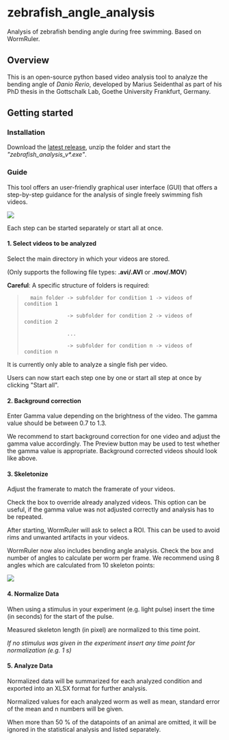 # zebrafish_angle_analysis
Analysis of zebrafish bending angle during free swimming. Based on WormRuler.
## Overview 
This is an open-source python based video analysis tool to analyze the bending angle of _Danio Rerio_, developed by Marius Seidenthal as part of his PhD thesis in the Gottschalk Lab, Goethe University Frankfurt, Germany.

## Getting started

### Installation

Download the [latest release](https://github.com/dvettkoe/wormruler/releases/tag/v1.3.0), unzip the folder and start the _"zebrafish_analysis_v*.exe"_.

### Guide

This tool offers an user-friendly graphical user interface (GUI) that offers a step-by-step guidance for the analysis of single freely swimming fish videos.

![](https://i.imgur.com/VjMOw95.gif)

Each step can be started separately or start all at once.

#### 1. Select videos to be analyzed
Select the main directory in which your videos are stored.

(Only supports the following file types: **.avi/.AVI** or **.mov/.MOV**)

**Careful**: A specific structure of folders is required:

>	    main folder -> subfolder for condition 1 -> videos of condition 1
>	
>                   -> subfolder for condition 2 -> videos of condition 2
>				        	
>                   ...
>					        
>                   -> subfolder for condition n -> videos of condition n 
>					        
It is currently only able to analyze a single fish per video.

Users can now start each step one by one or start all step at once by clicking "Start all".

#### 2. Background correction
Enter Gamma value depending on the brightness of the video. The gamma value should be between 0.7 to 1.3.

We recommend to start background correction for one video and adjust the gamma value accordingly. The Preview button may be used to test whether the gamma value is appropriate. Background corrected videos should look like above.

#### 3. Skeletonize
Adjust the framerate to match the framerate of your videos.

Check the box to override already analyzed videos. This option can be useful, if the gamma value was not adjusted correctly and analysis has to be repeated.

After starting, WormRuler will ask to select a ROI. This can be used to avoid rims and unwanted artifacts in your videos.

WormRuler now also includes bending angle analysis. Check the box and number of angles to calculate per worm per frame. We recommend using 8 angles which are calculated from 10 skeleton points:

![](https://i.imgur.com/jpxOjof.png)



#### 4. Normalize Data
When using a stimulus in your experiment (e.g. light pulse) insert the time (in seconds) for the start of the pulse.

Measured skeleton length (in pixel) are normalized to this time point.

_If no stimulus was given in the experiment insert any time point for normalization (e.g. 1 s)_

#### 5. Analyze Data
Normalized data will be summarized for each analyzed condition and exported into an XLSX format for further analysis.

Normalized values for each analyzed worm as well as mean, standard error of the mean and n numbers will be given.

When more than 50 % of the datapoints of an animal are omitted, it will be ignored in the statistical analysis and listed separately.
